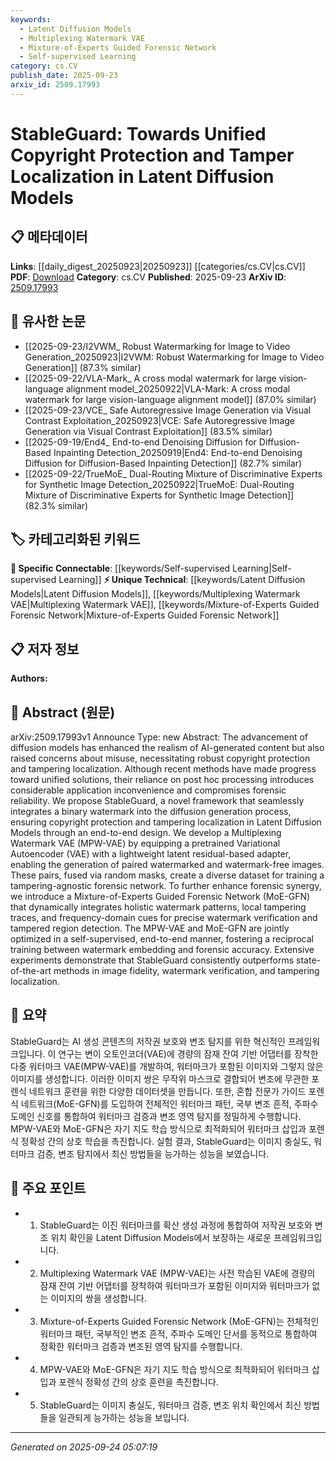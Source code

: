 ```yaml
---
keywords:
  - Latent Diffusion Models
  - Multiplexing Watermark VAE
  - Mixture-of-Experts Guided Forensic Network
  - Self-supervised Learning
category: cs.CV
publish_date: 2025-09-23
arxiv_id: 2509.17993
---
```


<!-- KEYWORD_LINKING_METADATA:
{
  "processed_timestamp": "2025-09-24T05:07:19.520263",
  "vocabulary_version": "1.0",
  "selected_keywords": [
    "Latent Diffusion Models",
    "Multiplexing Watermark VAE",
    "Mixture-of-Experts Guided Forensic Network",
    "Self-supervised Learning"
  ],
  "rejected_keywords": [],
  "similarity_scores": {
    "Latent Diffusion Models": 0.78,
    "Multiplexing Watermark VAE": 0.8,
    "Mixture-of-Experts Guided Forensic Network": 0.79,
    "Self-supervised Learning": 0.77
  },
  "extraction_method": "AI_prompt_based",
  "budget_applied": true,
  "candidates_json": {
    "candidates": [
      {
        "surface": "Latent Diffusion Models",
        "canonical": "Latent Diffusion Models",
        "aliases": [
          "LDM"
        ],
        "category": "unique_technical",
        "rationale": "Latent Diffusion Models are central to the paper's proposed framework and are a specific area of interest for linking related research.",
        "novelty_score": 0.75,
        "connectivity_score": 0.68,
        "specificity_score": 0.85,
        "link_intent_score": 0.78
      },
      {
        "surface": "Multiplexing Watermark VAE",
        "canonical": "Multiplexing Watermark VAE",
        "aliases": [
          "MPW-VAE"
        ],
        "category": "unique_technical",
        "rationale": "This is a novel component introduced in the paper, crucial for watermark embedding, providing a unique technical concept for linking.",
        "novelty_score": 0.82,
        "connectivity_score": 0.64,
        "specificity_score": 0.88,
        "link_intent_score": 0.8
      },
      {
        "surface": "Mixture-of-Experts Guided Forensic Network",
        "canonical": "Mixture-of-Experts Guided Forensic Network",
        "aliases": [
          "MoE-GFN"
        ],
        "category": "unique_technical",
        "rationale": "The MoE-GFN is a key innovation for forensic analysis in the paper, offering a specific and novel approach for linking.",
        "novelty_score": 0.78,
        "connectivity_score": 0.67,
        "specificity_score": 0.86,
        "link_intent_score": 0.79
      },
      {
        "surface": "Self-supervised Learning",
        "canonical": "Self-supervised Learning",
        "aliases": [],
        "category": "specific_connectable",
        "rationale": "The paper's framework employs self-supervised learning, a well-connected concept in machine learning literature.",
        "novelty_score": 0.55,
        "connectivity_score": 0.85,
        "specificity_score": 0.7,
        "link_intent_score": 0.77
      }
    ],
    "ban_list_suggestions": [
      "copyright protection",
      "tampering localization",
      "forensic network"
    ]
  },
  "decisions": [
    {
      "candidate_surface": "Latent Diffusion Models",
      "resolved_canonical": "Latent Diffusion Models",
      "decision": "linked",
      "scores": {
        "novelty": 0.75,
        "connectivity": 0.68,
        "specificity": 0.85,
        "link_intent": 0.78
      }
    },
    {
      "candidate_surface": "Multiplexing Watermark VAE",
      "resolved_canonical": "Multiplexing Watermark VAE",
      "decision": "linked",
      "scores": {
        "novelty": 0.82,
        "connectivity": 0.64,
        "specificity": 0.88,
        "link_intent": 0.8
      }
    },
    {
      "candidate_surface": "Mixture-of-Experts Guided Forensic Network",
      "resolved_canonical": "Mixture-of-Experts Guided Forensic Network",
      "decision": "linked",
      "scores": {
        "novelty": 0.78,
        "connectivity": 0.67,
        "specificity": 0.86,
        "link_intent": 0.79
      }
    },
    {
      "candidate_surface": "Self-supervised Learning",
      "resolved_canonical": "Self-supervised Learning",
      "decision": "linked",
      "scores": {
        "novelty": 0.55,
        "connectivity": 0.85,
        "specificity": 0.7,
        "link_intent": 0.77
      }
    }
  ]
}
-->

# StableGuard: Towards Unified Copyright Protection and Tamper Localization in Latent Diffusion Models

## 📋 메타데이터

**Links**: [[daily_digest_20250923|20250923]] [[categories/cs.CV|cs.CV]]
**PDF**: [Download](https://arxiv.org/pdf/2509.17993.pdf)
**Category**: cs.CV
**Published**: 2025-09-23
**ArXiv ID**: [2509.17993](https://arxiv.org/abs/2509.17993)

## 🔗 유사한 논문
- [[2025-09-23/I2VWM_ Robust Watermarking for Image to Video Generation_20250923|I2VWM: Robust Watermarking for Image to Video Generation]] (87.3% similar)
- [[2025-09-22/VLA-Mark_ A cross modal watermark for large vision-language alignment model_20250922|VLA-Mark: A cross modal watermark for large vision-language alignment model]] (87.0% similar)
- [[2025-09-23/VCE_ Safe Autoregressive Image Generation via Visual Contrast Exploitation_20250923|VCE: Safe Autoregressive Image Generation via Visual Contrast Exploitation]] (83.5% similar)
- [[2025-09-19/End4_ End-to-end Denoising Diffusion for Diffusion-Based Inpainting Detection_20250919|End4: End-to-end Denoising Diffusion for Diffusion-Based Inpainting Detection]] (82.7% similar)
- [[2025-09-22/TrueMoE_ Dual-Routing Mixture of Discriminative Experts for Synthetic Image Detection_20250922|TrueMoE: Dual-Routing Mixture of Discriminative Experts for Synthetic Image Detection]] (82.3% similar)

## 🏷️ 카테고리화된 키워드
**🔗 Specific Connectable**: [[keywords/Self-supervised Learning|Self-supervised Learning]]
**⚡ Unique Technical**: [[keywords/Latent Diffusion Models|Latent Diffusion Models]], [[keywords/Multiplexing Watermark VAE|Multiplexing Watermark VAE]], [[keywords/Mixture-of-Experts Guided Forensic Network|Mixture-of-Experts Guided Forensic Network]]

## 📋 저자 정보

**Authors:** 

## 📄 Abstract (원문)

arXiv:2509.17993v1 Announce Type: new 
Abstract: The advancement of diffusion models has enhanced the realism of AI-generated content but also raised concerns about misuse, necessitating robust copyright protection and tampering localization. Although recent methods have made progress toward unified solutions, their reliance on post hoc processing introduces considerable application inconvenience and compromises forensic reliability. We propose StableGuard, a novel framework that seamlessly integrates a binary watermark into the diffusion generation process, ensuring copyright protection and tampering localization in Latent Diffusion Models through an end-to-end design. We develop a Multiplexing Watermark VAE (MPW-VAE) by equipping a pretrained Variational Autoencoder (VAE) with a lightweight latent residual-based adapter, enabling the generation of paired watermarked and watermark-free images. These pairs, fused via random masks, create a diverse dataset for training a tampering-agnostic forensic network. To further enhance forensic synergy, we introduce a Mixture-of-Experts Guided Forensic Network (MoE-GFN) that dynamically integrates holistic watermark patterns, local tampering traces, and frequency-domain cues for precise watermark verification and tampered region detection. The MPW-VAE and MoE-GFN are jointly optimized in a self-supervised, end-to-end manner, fostering a reciprocal training between watermark embedding and forensic accuracy. Extensive experiments demonstrate that StableGuard consistently outperforms state-of-the-art methods in image fidelity, watermark verification, and tampering localization.

## 📝 요약

StableGuard는 AI 생성 콘텐츠의 저작권 보호와 변조 탐지를 위한 혁신적인 프레임워크입니다. 이 연구는 변이 오토인코더(VAE)에 경량의 잠재 잔여 기반 어댑터를 장착한 다중 워터마크 VAE(MPW-VAE)를 개발하여, 워터마크가 포함된 이미지와 그렇지 않은 이미지를 생성합니다. 이러한 이미지 쌍은 무작위 마스크로 결합되어 변조에 무관한 포렌식 네트워크 훈련을 위한 다양한 데이터셋을 만듭니다. 또한, 혼합 전문가 가이드 포렌식 네트워크(MoE-GFN)를 도입하여 전체적인 워터마크 패턴, 국부 변조 흔적, 주파수 도메인 신호를 통합하여 워터마크 검증과 변조 영역 탐지를 정밀하게 수행합니다. MPW-VAE와 MoE-GFN은 자기 지도 학습 방식으로 최적화되어 워터마크 삽입과 포렌식 정확성 간의 상호 학습을 촉진합니다. 실험 결과, StableGuard는 이미지 충실도, 워터마크 검증, 변조 탐지에서 최신 방법들을 능가하는 성능을 보였습니다.

## 🎯 주요 포인트

- 1. StableGuard는 이진 워터마크를 확산 생성 과정에 통합하여 저작권 보호와 변조 위치 확인을 Latent Diffusion Models에서 보장하는 새로운 프레임워크입니다.
- 2. Multiplexing Watermark VAE (MPW-VAE)는 사전 학습된 VAE에 경량의 잠재 잔여 기반 어댑터를 장착하여 워터마크가 포함된 이미지와 워터마크가 없는 이미지의 쌍을 생성합니다.
- 3. Mixture-of-Experts Guided Forensic Network (MoE-GFN)는 전체적인 워터마크 패턴, 국부적인 변조 흔적, 주파수 도메인 단서를 동적으로 통합하여 정확한 워터마크 검증과 변조된 영역 탐지를 수행합니다.
- 4. MPW-VAE와 MoE-GFN은 자기 지도 학습 방식으로 최적화되어 워터마크 삽입과 포렌식 정확성 간의 상호 훈련을 촉진합니다.
- 5. StableGuard는 이미지 충실도, 워터마크 검증, 변조 위치 확인에서 최신 방법들을 일관되게 능가하는 성능을 보입니다.


---

*Generated on 2025-09-24 05:07:19*
